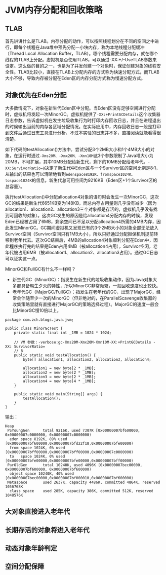 # JVM内存分配和回收策略

## TLAB

首先讲讲什么是TLAB。内存分配的动作，可以按照线程划分在不同的空间之中进行，即每个线程在Java堆中预先分配一小块内存，称为本地线程分配缓冲（Thread Local Allocation Buffer，TLAB）。哪个线程需要分配内存，就在哪个线程的TLAB上分配。虚拟机是否使用TLAB，可以通过-XX:+/-UseTLAB参数来设定。这么做的目的之一，也是为了并发创建一个对象时，保证创建对象的线程安全性。TLAB比较小，直接在TLAB上分配内存的方式称为快速分配方式，而TLAB大小不够，导致内存被分配在Eden区的内存分配方式称为慢速分配方式。

## 对象优先在Eden分配


大多数情况下，对象在新生代Eden区中分配。当Eden区没有足够空间进行分配时，虚拟机将发起一次MinorGC。虚拟机提供了```-XX:+PrintGCDetails```这个收集器日志参数，告诉虚拟机在发生垃圾收集行为时打印内存回收日志，并且在进程退出的时候输出当前的内存各区域分配情况。在实际应用中，内存回收日志一般是打印到文件后通过日志工具进行分析，不过本实验的日志并不多，直接阅读就能看得很清楚。

如下代码的testAllocation()方法中，尝试分配3个2MB大小和1个4MB大小的对象，在运行时通过```-Xms20M、-Xmx20M、-Xmn10M```这3个参数限制了Java堆大小为20MB，不可扩展，其中10MB分配给新生代，剩下的10MB分配给老年代。```-XX:SurvivorRatio=8```决定了新生代中Eden区与一个Survivor区的空间比例是8:1，从输出的结果也可以清晰地看到```edenspace8192K、fromspace1024K、tospace1024K```的信息，新生代总可用空间为9216KB（Eden区+1个Survivor区的总容量）。

执行testAllocation()中分配allocation4对象的语句时会发生一次MinorGC，这次GC的结果是新生代6651KB变为148KB，而总内存占用量则几乎没有减少（因为allocation1、allocation2、allocation3三个对象都是存活的，虚拟机几乎没有找到可回收的对象）。这次GC发生的原因是给allocation4分配内存的时候，发现Eden已经被占用了6MB，剩余空间已不足以分配allocation4所需的4MB内存，因此发生MinorGC。GC期间虚拟机又发现已有的3个2MB大小的对象全部无法放入Survivor空间（Survivor空间只有1MB大小），所以只好通过分配担保机制提前转移到老年代去。这次GC结束后，4MB的allocation4对象顺利分配在Eden中，因此程序执行完的结果是Eden占用4MB（被allocation4占用），Survivor空闲，老年代被占用6MB（被allocation1、allocation2、allocation3占用）。通过GC日志可以证实这一点。

MinorGC和FullGC有什么不一样吗？

- 新生代GC（MinorGC）：指发生在新生代的垃圾收集动作，因为Java对象大多都具备朝生夕灭的特性，所以MinorGC非常频繁，一般回收速度也比较快。
- 老年代GC（MajorGC/FullGC）：指发生在老年代的GC，出现了MajorGC，经常会伴随至少一次的MinorGC（但非绝对的，在ParallelScavenge收集器的收集策略里就有直接进行MajorGC的策略选择过程）。MajorGC的速度一般会比MinorGC慢10倍以上。



```
package com.zch.blogs.java.jvm;

public class MinorGcTest {
	private static final int _1MB = 1024 * 1024;

	// VM 参数：-verbose:gc-Xms20M-Xmx20M-Xmn10M-XX:+PrintGCDetails -XX: SurvivorRatio=
	// 8
	public static void testAllocation() {
		byte[] allocation1, allocation2, allocation3, allocation4;

		allocation1 = new byte[2 * _1MB];
		allocation2 = new byte[2 * _1MB];
		allocation3 = new byte[2 * _1MB];
		allocation4 = new byte[4 * _1MB];
	}

	public static void main(String[] args) {
		testAllocation();
	}
}

```


输出：

```
Heap
 PSYoungGen      total 9216K, used 7307K [0x00000007bf600000, 0x00000007c0000000, 0x00000007c0000000)
  eden space 8192K, 89% used [0x00000007bf600000,0x00000007bfd22f18,0x00000007bfe00000)
  from space 1024K, 0% used [0x00000007bff00000,0x00000007bff00000,0x00000007c0000000)
  to   space 1024K, 0% used [0x00000007bfe00000,0x00000007bfe00000,0x00000007bff00000)
 ParOldGen       total 10240K, used 4096K [0x00000007bec00000, 0x00000007bf600000, 0x00000007bf600000)
  object space 10240K, 40% used [0x00000007bec00000,0x00000007bf000010,0x00000007bf600000)
 Metaspace       used 2637K, capacity 4486K, committed 4864K, reserved 1056768K
  class space    used 285K, capacity 386K, committed 512K, reserved 1048576K
```

## 大对象直接进入老年代

## 长期存活的对象将进入老年代

## 动态对象年龄判定

## 空间分配保障
